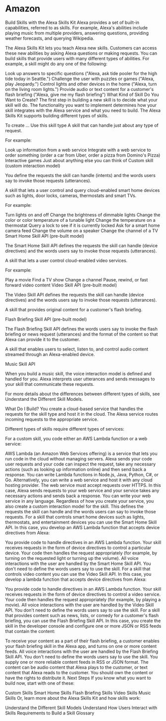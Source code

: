 # Amazon
Build Skills with the Alexa Skills Kit
Alexa provides a set of built-in capabilities, referred to as skills. For example, Alexa's abilities include playing music from multiple providers, answering questions, providing weather forecasts, and querying Wikipedia.

The Alexa Skills Kit lets you teach Alexa new skills. Customers can access these new abilities by asking Alexa questions or making requests. You can build skills that provide users with many different types of abilities. For example, a skill might do any one of the following:

Look up answers to specific questions ("Alexa, ask tide pooler for the high tide today in Seattle.")
Challenge the user with puzzles or games ("Alexa, play Jeopardy.")
Control lights and other devices in the home ("Alexa, turn on the living room lights.")
Provide audio or text content for a customer's flash briefing ("Alexa, give me my flash briefing")
What Kind of Skill Do You Want to Create?
The first step in building a new skill is to decide what your skill will do. The functionality you want to implement determines how your skill integrates with the Alexa service and what you need to build. The Alexa Skills Kit supports building different types of skills.

To create ...	Use this skill type
A skill that can handle just about any type of request.

For example:

Look up information from a web service
Integrate with a web service to order something (order a car from Uber, order a pizza from Domino's Pizza)
Interactive games
Just about anything else you can think of
Custom skill (custom interaction model)

You define the requests the skill can handle (intents) and the words users say to invoke those requests (utterances).

A skill that lets a user control and query cloud-enabled smart home devices such as lights, door locks, cameras, thermostats and smart TVs.

For example:

Turn lights on and off
Change the brightness of dimmable lights
Change the color or color temperature of a tunable light
Change the temperature on a thermostat
Query a lock to see if it is currently locked
Ask for a smart home camera feed
Change the volume on a speaker
Change the channel of a TV
Smart Home Skill API (pre-built model)

The Smart Home Skill API defines the requests the skill can handle (device directives) and the words users say to invoke those requests (utterances).

A skill that lets a user control cloud-enabled video services.

For example:

Play a movie
Find a TV show
Change a channel
Pause, rewind, or fast forward video content
Video Skill API (pre-built model)

The Video Skill API defines the requests the skill can handle (device directives) and the words users say to invoke those requests (utterances).

A skill that provides original content for a customer's flash briefing.

Flash Briefing Skill API (pre-built model)

The Flash Briefing Skill API defines the words users say to invoke the flash briefing or news request (utterances) and the format of the content so that Alexa can provide it to the customer.

A skill that enables users to select, listen to, and control audio content streamed through an Alexa-enabled device.

Music Skill API

When you build a music skill, the voice interaction model is defined and handled for you. Alexa interprets user utterances and sends messages to your skill that communicate these requests.

For more details about the differences between different types of skills, see Understand the Different Skill Models.

What Do I Build?
You create a cloud-based service that handles the requests for the skill type and host it in the cloud. The Alexa service routes incoming requests to the appropriate service.

Different types of skills require different types of services:

For a custom skill, you code either an AWS Lambda function or a web service:

AWS Lambda (an Amazon Web Services offering) is a service that lets you run code in the cloud without managing servers. Alexa sends your code user requests and your code can inspect the request, take any necessary actions (such as looking up information online) and then send back a response. You can write Lambda functions in Node.js, Java, Python, C#, or Go.
Alternatively, you can write a web service and host it with any cloud hosting provider. The web service must accept requests over HTTPS. In this case, Alexa sends requests to your web service and your service takes any necessary actions and sends back a response. You can write your web service in any language.
Regardless of how you create your service, you also create a custom interaction model for the skill. This defines the requests the skill can handle and the words users can say to invoke those requests.
For a skill that controls smart home devices such as lights, thermostats, and entertainment devices you can use the Smart Home Skill API. In this case, you develop an AWS Lambda function that accepts device directives from Alexa:

You provide code to handle directives in an AWS Lambda function.
Your skill receives requests in the form of device directives to control a particular device. Your code then handles the request appropriately (for example, by turning on the requested light or turning up the volume).
All voice interactions with the user are handled by the Smart Home Skill API. You don't need to define the words users say to use the skill.
For a skill that controls video content you can use the Video Skill API. In this case, you develop a lambda function that accepts device directives from Alexa:

You provide code to handle directives in an AWS Lambda function.
Your skill receives requests in the form of device directives to control a video service. Your code then handles the request appropriately (for example, by playing a movie).
All voice interactions with the user are handled by the Video Skill API. You don't need to define the words users say to use the skill.
For a skill that provides content such as news, lists, or comedy for a customer's flash briefing, you can use the Flash Briefing Skill API. In this case, you create the skill in the developer console and configure one or more JSON or RSS feeds that contain the content:

To receive your content as a part of their flash briefing, a customer enables your flash briefing skill in the Alexa app, and turns on one or more content feeds.
All voice interactions with the user are handled by the Flash Briefing Skill API. You don't need to define the words users say to use the skill.
You supply one or more reliable content feeds in RSS or JSON format. The content can be audio content that Alexa plays to the customer, or text content that Alexa reads to the customer. You should own the content or have the rights to distribute it.
Next Steps
If you know what you want to build now, start with one of these:

Custom Skills
Smart Home Skills
Flash Briefing Skills
Video Skills
Music Skills
Or, learn more about the Alexa Skills Kit and how skills work:

Understand the Different Skill Models
Understand How Users Interact with Skills
Requirements to Build a Skill
Glossary
